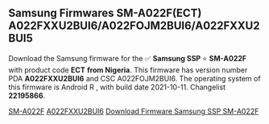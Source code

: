 <h2>Samsung Firmwares SM-A022F(ECT) A022FXXU2BUI6/A022FOJM2BUI6/A022FXXU2BUI5</h2>
Download the Samsung firmware for the ✅ <strong>Samsung SSP </strong> ⭐ <strong>SM-A022F</strong> with product code <strong>ECT</strong> <strong> from Nigeria</strong>. This firmware has version number PDA <strong>A022FXXU2BUI6</strong> and CSC A022FOJM2BUI6. The operating system of this firmware is Android R , with build date 2021-10-11. Changelist <strong>22195866</strong>.


[SM-A022F](https://samfirm.shop/samsung/model/SM-A022F)
[A022FXXU2BUI6](https://samfirm.shop/samsung/pda/A022FXXU2BUI6)
[Download Firmware Samsung SSP SM-A022F](https://samfirm.shop/samsung/firmware/463960)
